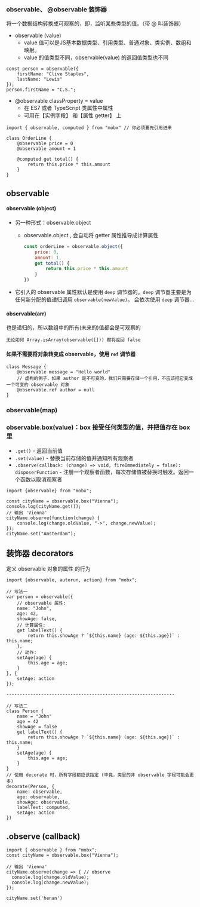 ### observable、  @observable 装饰器

将一个数据结构转换成可观察的，即，监听某些类型的值。（带 @ 叫装饰器）

- observable (value)
  - value 值可以是JS基本数据类型、引用类型、普通对象、类实例、数组和映射。
  - value 的值类型不同，observable(value) 的返回值类型也不同

```JS
const person = observable({
    firstName: "Clive Staples",
    lastName: "Lewis"
});
person.firstName = "C.S.";
```

- @observable classProperty = value
  - 在 ES7 或者 TypeScript 类属性中属性
  - 可用在【实例字段】 和【属性 getter】 上

```JS
import { observable, computed } from "mobx" // 你必须要先引用进来

class OrderLine {
    @observable price = 0
    @observable amount = 1

    @computed get total() {
        return this.price * this.amount
    }
}
```


## observable

#### observable (object)

- 另一种形式：observable.object 

  - observable.object , 会自动将 getter 属性推导成计算属性

    ```js
    const orderLine = observable.object({
        price: 0,
        amount: 1,
        get total() {
            return this.price * this.amount
        }
    })
    ```

- 它引入的 observable 属性默认是使用 `deep` 调节器的。`deep` 调节器主要是为任何新分配的值递归调用 `observable(newValue)`。 会依次使用 `deep` 调节器...



 #### observable(arr)

 也是递归的，所以数组中的所有(未来的)值都会是可观察的

```JS
无论如何 Array.isArray(observable([])) 都将返回 false
```



#### 如果不需要将对象转变成 observable，使用 `ref` 调节器

```JS
class Message {
    @observable message = "Hello world"
    // 虚构的例子，如果 author 是不可变的，我们只需要存储一个引用，不应该把它变成一个可变的 observable 对象
    @observable.ref author = null
}
```



### observable(map)



### observable.box(value)：box 接受任何类型的值，并把值存在 box 里

- `.get()` - 返回当前值
- `.set(value)` - 替换当前存储的值并通知所有观察者
- `.observe(callback: (change) => void, fireImmediately = false): disposerFunction` - 注册一个观察者函数，每次存储值被替换时触发。返回一个函数以取消观察者

```JS
import {observable} from "mobx";

const cityName = observable.box("Vienna");
console.log(cityName.get());
// 输出 'Vienna'
cityName.observe(function(change) {
    console.log(change.oldValue, "->", change.newValue);
});
cityName.set("Amsterdam");
```



## 装饰器 decorators

定义 observable 对象的属性 的行为

```JS
import {observable, autorun, action} from "mobx";

// 写法一
var person = observable({
    // observable 属性:
    name: "John",
    age: 42,
    showAge: false,
    // 计算属性:
    get labelText() {
        return this.showAge ? `${this.name} (age: ${this.age})` : this.name;
    },
    // 动作:
    setAge(age) {
        this.age = age;
    }
}, {
    setAge: action
});

---------------------------------------------------------------

// 写法二
class Person {
    name = "John"
    age = 42
    showAge = false
    get labelText() {
        return this.showAge ? `${this.name} (age: ${this.age})` : this.name;
    }
    setAge(age) {
        this.age = age;
    }
}
// 使用 decorate 时，所有字段都应该指定 (毕竟，类里的非 observable 字段可能会更多)
decorate(Person, {
    name: observable,
    age: observable,
    showAge: observable,
    labelText: computed,
    setAge: action
})
```



## .observe (callback)

```JS
import { observable } from "mobx";
const cityName = observable.box("Vienna");

// 输出 'Vienna'
cityName.observe(change => { // observe
  console.log(change.oldValue);
  console.log(change.newValue);
});

cityName.set('henan')
```

